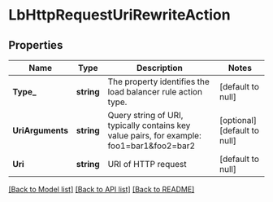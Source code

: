 # LbHttpRequestUriRewriteAction

## Properties
Name | Type | Description | Notes
------------ | ------------- | ------------- | -------------
**Type_** | **string** | The property identifies the load balancer rule action type.  | [default to null]
**UriArguments** | **string** | Query string of URI, typically contains key value pairs, for example: foo1&#x3D;bar1&amp;foo2&#x3D;bar2  | [optional] [default to null]
**Uri** | **string** | URI of HTTP request | [default to null]

[[Back to Model list]](../README.md#documentation-for-models) [[Back to API list]](../README.md#documentation-for-api-endpoints) [[Back to README]](../README.md)

